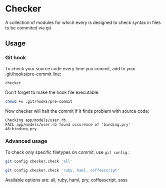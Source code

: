 # Checker

A collection of modules for which every is designed to check syntax in files to be commited via git.

## Usage

### Git hook

To check your source code every time you commit, add to your .git/hooks/pre-commit line:

```
checker
```

Don\'t forget to make the hook file executable:

``` bash
chmod +x .git/hooks/pre-commit
```

Now checker will halt the commit if it finds problem with source code:

```
Checking app/models/user.rb...
FAIL app/models/user.rb found occurence of 'binding.pry'
46:binding.pry
```

### Advanced usage

To check only specific filetypes on commit, use `git config` :

``` bash
git config checker.check 'all'

git config checker.check 'ruby, haml, coffeescript'
```

Available options are: all, ruby, haml, pry, coffeescript, sass
